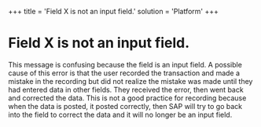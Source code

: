 +++
title = 'Field X is not an input field.'
solution = 'Platform'
+++

# Field X is not an input field.

This message is confusing because the field is an input field. A
possible cause of this error is that the user recorded the transaction
and made a mistake in the recording but did not realize the mistake was
made until they had entered data in other fields. They received the
error, then went back and corrected the data. This is not a good
practice for recording because when the data is posted, it posted
correctly, then SAP will try to go back into the field to correct the
data and it will no longer be an input field.
